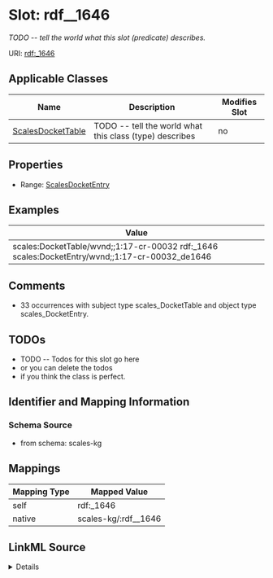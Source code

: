 

# Slot: rdf__1646


_TODO -- tell the world what this slot (predicate) describes._





URI: [rdf:_1646](http://www.w3.org/1999/02/22-rdf-syntax-ns#_1646)



<!-- no inheritance hierarchy -->





## Applicable Classes

| Name | Description | Modifies Slot |
| --- | --- | --- |
| [ScalesDocketTable](../classes/ScalesDocketTable.md) | TODO -- tell the world what this class (type) describes |  no  |







## Properties

* Range: [ScalesDocketEntry](../classes/ScalesDocketEntry.md)






## Examples

| Value |
| --- |
| scales:DocketTable/wvnd;;1:17-cr-00032 rdf:_1646 scales:DocketEntry/wvnd;;1:17-cr-00032_de1646 |

## Comments

* 33 occurrences with subject type scales_DocketTable and object type scales_DocketEntry.

## TODOs

* TODO -- Todos for this slot go here
* or you can delete the todos
* if you think the class is perfect.

## Identifier and Mapping Information







### Schema Source


* from schema: scales-kg




## Mappings

| Mapping Type | Mapped Value |
| ---  | ---  |
| self | rdf:_1646 |
| native | scales-kg/:rdf__1646 |




## LinkML Source

<details>
```yaml
name: rdf__1646
description: TODO -- tell the world what this slot (predicate) describes.
todos:
- TODO -- Todos for this slot go here
- or you can delete the todos
- if you think the class is perfect.
comments:
- 33 occurrences with subject type scales_DocketTable and object type scales_DocketEntry.
examples:
- value: scales:DocketTable/wvnd;;1:17-cr-00032 rdf:_1646 scales:DocketEntry/wvnd;;1:17-cr-00032_de1646
from_schema: scales-kg
rank: 1000
slot_uri: rdf:_1646
alias: rdf__1646
domain_of:
- scales_DocketTable
range: scales_DocketEntry

```
</details>